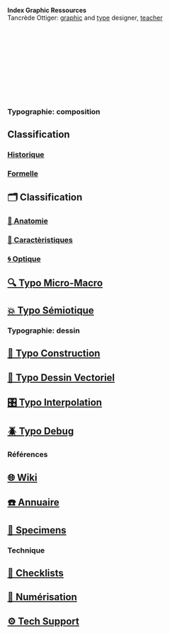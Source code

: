   **Index Graphic Ressources**  
  Tancrède Ottiger: [graphic](https://t-o.studio) and [type](https://t-o.supply) designer, [teacher](https://studioto.github.io)
# &nbsp;

<!---
## [🦚 Index Littérature Visuelle]()
## [💼 Portfolio](Student's projects)
## [⚡ Index Logos]()
## [🐦‍⬛ Index Animations]()
## [🏢 Index Grid Systems]()
## [🔮 Design Theories](/)
## [🔲 Design Gestalt](/)
## [📊 Design Hiérarchies](/)
## [🏗️ Typo Grille](/)
## [🚪 Typothèque Eracom](http://typo.eracom.ch)
--->


&nbsp;

&nbsp;


&nbsp;

### Typographie: composition

## Classification
### [Historique](/overview-writing-history)
### [Formelle](/classify-typefaces)

## 🗂️ Classification
### [🔬 Anatomie](/describe-typeface)
### [🧬 Caractèristiques](/parameter-typeface)
### [🌀 Optique](/correct-typeface)


## [🔍 Typo Micro-Macro](/set-typeface)

## [💥 Typo Sémiotique](/denote-typeface)



### Typographie: dessin
## [🔨 Typo Construction](/construct-typeface)
## [📐 Typo Dessin Vectoriel](/draw-vectors)
## [🎛️ Typo Interpolation](/interpolate-vectors)
## [🪲 Typo Debug](/debug-typefaces)


### Références
## [🌐 Wiki](/index-graphic-terminology)
## [☎️ Annuaire](/index-designers)
## [🧪 Specimens](/index-specimens)

### Technique
## [📝 Checklists](/check-things)
## [📸 Numérisation](/digitize-typeface)
## [⚙️ Tech Support](/support-technology)